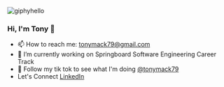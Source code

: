 ![giphyhello](https://user-images.githubusercontent.com/96212871/183928951-8b29322a-0542-4a0a-9c6c-b5de443745ce.gif)

### Hi, I'm Tony 👋

- 📫 How to reach me: tonymack79@gmail.com
- 🔭 I’m currently working on Springboard Software Engineering Career Track
- :iphone: Follow my tik tok to see what I'm doing [@tonymack79](https://www.tiktok.com/@tonymack79?lang=en)
- Let's Connect [LinkedIn](https://www.linkedin.com/in/andrewmack79/)
<!--
**tonymack79/tonymack79** is a ✨ _special_ ✨ repository because its `README.md` (this file) appears on your GitHub profile.

Here are some ideas to get you started:


- 🌱 I’m currently learning ...
- 👯 I’m looking to collaborate on ...
- 🤔 I’m looking for help with ...
- 💬 Ask me about ...

- 😄 Pronouns: ...
- ⚡ Fun fact: ...
-->
